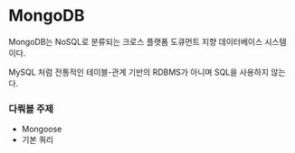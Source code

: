 # MongoDB
MongoDB는 NoSQL로 분류되는 크로스 플랫폼 도큐먼트 지향 데이터베이스 시스템이다. 

MySQL 처럼 전통적인 테이블-관계 기반의 RDBMS가 아니며 SQL을 사용하지 않는다. 


### 다뤄볼 주제
- Mongoose
- 기본 쿼리